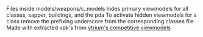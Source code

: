 Files inside models/weapons/c_models hides primary viewmodels for all classes, sapper, buildings, and the pda
To activate hidden viewmodels for a class remove the prefixing underscore from the corresponding classes file
Made with extracted vpk's from [ytrium's competitive viewmodels](https://www.teamfortress.tv/34834/yttriums-competitive-viewmodels "ytrium's competitive viewmodels")
